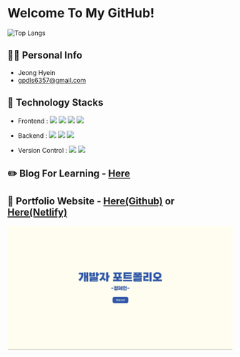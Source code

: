 # Welcome To My GitHub!


![Top Langs](https://github-readme-stats-sand-six-91.vercel.app/api/top-langs/?username=JHI1234&layout=compact&theme=dracula)

## 👩‍💻 Personal Info
- Jeong Hyein
- gpdls6357@gmail.com

## 🔨 Technology Stacks
- Frontend : <span><img src="https://img.shields.io/badge/HTML-e34f26?style=flat&logo=html5&logoColor=white"/></span>
<span><img src="https://img.shields.io/badge/CSS-1572b6?style=flat&logo=css3&logoColor=white"/></span>
<span><img src="https://img.shields.io/badge/JavaScript-dbab09?style=flat&logo=javascript&logoColor=white"/></span>
<span><img src="https://img.shields.io/badge/TypeScript-3178C6?style=flat&logo=typescript&logoColor=white"/></span>
<!-- <span><img src="https://img.shields.io/badge/Sass-cc6699?style=flat&logo=sass&logoColor=white"/></span>
<span><img src="https://img.shields.io/badge/React-61dafb?style=flat&logo=react&logoColor=white"/></span>
<span><img src="https://img.shields.io/badge/Redux-764abc?style=flat&logo=redux&logoColor=white"/></span>
<span><img src="https://img.shields.io/badge/Saga-89d96d?style=flat&logo=redux-saga&logoColor=white"/></span>
<span><img src="https://img.shields.io/badge/jQuery-0769ad?style=flat&logo=jquery&logoColor=white"/></span>
<span><img src="https://img.shields.io/badge/Next.js-000000?style=flat&logo=next-dot-js&logoColor=white"/></span>
<span><img src="https://img.shields.io/badge/Recoil-3474DE?style=flat&logo=next-dot-js&logoColor=white"/></span><br/> -->
- Backend : <span><img src="https://img.shields.io/badge/Python-3776AB?style=flat&logo=python&logoColor=white"/></span>
<span><img src="https://img.shields.io/badge/csharp-239120?style=flat&logo=csharp&logoColor=white"/></span>
<span><img src="https://img.shields.io/badge/php-777BB4?style=flat&logo=php&logoColor=white"/></span>
<!-- - Mobile App : <span><img src="https://img.shields.io/badge/React Native-61dafb?style=flat&logo=react&logoColor=white"/></span><br/>
- Deployment : <span><img src="https://img.shields.io/badge/AWS-232f3e?style=flat&logo=amazon-aws&logoColor=white"/></span>
<span><img src="https://img.shields.io/badge/Netlify-00c7b7?style=flat&logo=netlify&logoColor=white"/></span>
<span><img src="https://img.shields.io/badge/Vercel-000000?style=flat&logo=vercel&logoColor=white"/></span>
<span><img src="https://img.shields.io/badge/Docker-2496ED?style=flat&logo=docker&logoColor=white"/></span>
<span><img src="https://img.shields.io/badge/Heroku-430098?style=flat&logo=heroku&logoColor=white"/></span><br/> -->
- Version Control : <span><img src="https://img.shields.io/badge/Git-f05032?style=flat&logo=git&logoColor=white"/></span>
<span><img src="https://img.shields.io/badge/GitHub-181717?style=flat&logo=github&logoColor=white"/></span>
<!-- - Communication : <span><img src="https://img.shields.io/badge/Jira-0052cc?style=flat&logo=jira&logoColor=white"/></span>
<span><img src="https://img.shields.io/badge/Confluence-0052cc?style=flat&logo=confluence&logoColor=white"/></span>
<span><img src="https://img.shields.io/badge/Zeplin-ffbe22?style=flat"/></span>
<span><img src="https://img.shields.io/badge/Figma-f24e1e?style=flat&logo=figma&logoColor=white"/></span><br/> -->

## ✏️ Blog For Learning - <a href="https://jhi1234.github.io/">Here</a>

## 📝 Portfolio Website - <a href="https://jhi1234.github.io/HTMLCSSHardCoding/">Here(Github)</a> or <a href="https://portfolio-sample-jhi1234.netlify.app">Here(Netlify)</a>
[![image](./images/portfolio.png)](https://jhi1234.github.io/HTMLCSSHardCoding/)